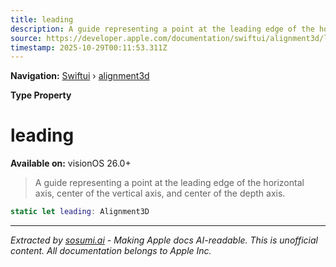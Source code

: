 ```yaml
---
title: leading
description: A guide representing a point at the leading edge of the horizontal axis, center of the vertical axis, and center of the depth axis.
source: https://developer.apple.com/documentation/swiftui/alignment3d/leading
timestamp: 2025-10-29T00:11:53.311Z
---
```


**Navigation:** [Swiftui](/documentation/swiftui) › [alignment3d](/documentation/swiftui/alignment3d)

**Type Property**

# leading

**Available on:** visionOS 26.0+

> A guide representing a point at the leading edge of the horizontal axis, center of the vertical axis, and center of the depth axis.

```swift
static let leading: Alignment3D
```

---

*Extracted by [sosumi.ai](https://sosumi.ai) - Making Apple docs AI-readable.*
*This is unofficial content. All documentation belongs to Apple Inc.*
